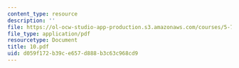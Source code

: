 ```yaml
---
content_type: resource
description: ''
file: https://ol-ocw-studio-app-production.s3.amazonaws.com/courses/5-74-introductory-quantum-mechanics-ii-spring-2004/d059f172b39ce657d888b3c63c968cd9_10.pdf
file_type: application/pdf
resourcetype: Document
title: 10.pdf
uid: d059f172-b39c-e657-d888-b3c63c968cd9
---
```

